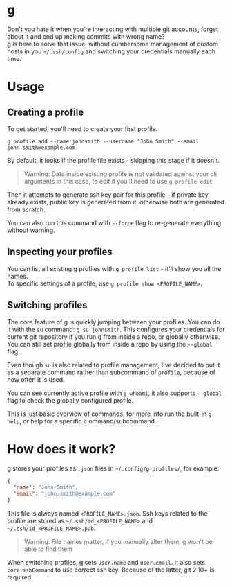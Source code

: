 # g

Don't you hate it when you're interacting with multiple git accounts, forget about it and end up making commits with
wrong name? \
g is here to solve that issue, without cumbersome management of custom hosts in you `~/.ssh/config` and switching your
credentials manually each time.

# Usage

## Creating a profile

To get started, you'll need to create your first profile.

```
g profile add --name johnsmith --username "John Smith" --email john.smith@example.com
```

By default, it looks if the profile file exists - skipping this stage if it doesn't.
> Warning: Data inside existing profile is not validated against your cli arguments in this case, to edit it you'll need
> to use `g profile edit`

Then it attempts to generate ssh key pair for this profile - if private key already exists, public key is generated from
it, otherwise both are generated from scratch.

You can also run this command with `--force` flag to re-generate everything without warning.

## Inspecting your profiles
You can list all existing g profiles with `g profile list` - it'll show you all the names. \
To specific settings of a profile, use `g profile show <PROFILE_NAME>`.

## Switching profiles
The core feature of g is quickly jumping between your profiles. You can do it with the `su` command: `g su johnsmith`.
This configures your credentials for current git repository if you run g from inside a repo, or globally otherwise.
You can still set profile globally from inside a repo by using the `--global` flag.

Even though `su` is also related to profile management, I've decided to put it as a separate command rather than
subcommand of `profile`, because of how often it is used.

You can see currently active profile with `g whoami`, it also supports `--global` flag to check the globally configured profile.

This is just basic overview of commands, for more info run the built-in `g help`, or help for a specific
c ommand/subcommand.

# How does it work?

g stores your profiles as `.json` files in `~/.config/g-profiles/`, for example:

```json
{
  "name": "John Smith",
  "email": "john.smith@example.com"
}
```

This file is always named `<PROFILE_NAME>.json`.
Ssh keys related to the profile are stored as `~/.ssh/id_<PROFILE_NAME>` and `~/.ssh/id_<PROFILE_NAME>.pub`.
> Warning: File names matter, if you manually alter them, g won't be able to find them

When switching profiles, g sets `user.name` and `user.email`.
It also sets `core.sshCommand` to use correct ssh key.
Because of the latter, git 2.10+ is required.
